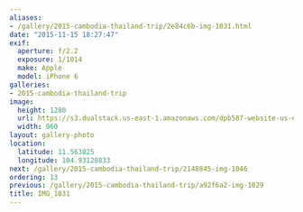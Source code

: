 ```yaml
---
aliases:
- /gallery/2015-cambodia-thailand-trip/2e84c6b-img-1031.html
date: "2015-11-15 18:27:47"
exif:
  aperture: f/2.2
  exposure: 1/1014
  make: Apple
  model: iPhone 6
galleries:
- 2015-cambodia-thailand-trip
image:
  height: 1280
  url: https://s3.dualstack.us-east-1.amazonaws.com/dpb587-website-us-east-1/asset/gallery/2015-cambodia-thailand-trip/2e84c6b-img-1031~1280.jpg
  width: 960
layout: gallery-photo
location:
  latitude: 11.563825
  longitude: 104.93128833
next: /gallery/2015-cambodia-thailand-trip/2148845-img-1046
ordering: 13
previous: /gallery/2015-cambodia-thailand-trip/a92f6a2-img-1029
title: IMG_1031
---
```

